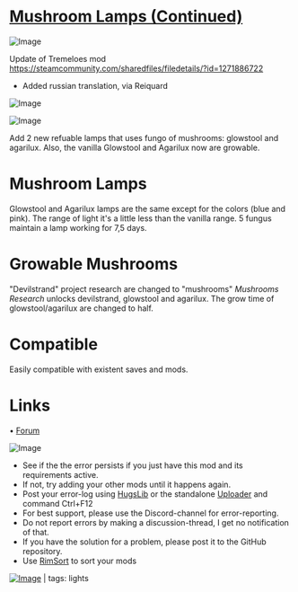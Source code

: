 # [Mushroom Lamps (Continued)](https://steamcommunity.com/sharedfiles/filedetails/?id=2379021572)

![Image](https://i.imgur.com/buuPQel.png)

Update of Tremeloes mod
https://steamcommunity.com/sharedfiles/filedetails/?id=1271886722

- Added russian translation, via Reiquard

![Image](https://i.imgur.com/pufA0kM.png)
	
![Image](https://i.imgur.com/Z4GOv8H.png)

Add 2 new refuable lamps that uses fungo of mushrooms: glowstool and agarilux.
Also, the vanilla Glowstool and Agarilux now are growable.

# Mushroom Lamps

Glowstool and Agarilux lamps are the same except for the colors (blue and pink).
The range of light it's a little less than the vanilla range.
5 fungus maintain a lamp working for 7,5 days.

# Growable Mushrooms

"Devilstrand" project research are changed to "mushrooms"
*Mushrooms Research* unlocks devilstrand, glowstool and agarilux.
The grow time of glowstool/agarilux are changed to half.

# Compatible

Easily compatible with existent saves and mods.

# Links

 • [Forum](https://ludeon.com/forums/index.php?topic=38984.0)

![Image](https://i.imgur.com/PwoNOj4.png)



-  See if the the error persists if you just have this mod and its requirements active.
-  If not, try adding your other mods until it happens again.
-  Post your error-log using [HugsLib](https://steamcommunity.com/workshop/filedetails/?id=818773962) or the standalone [Uploader](https://steamcommunity.com/sharedfiles/filedetails/?id=2873415404) and command Ctrl+F12
-  For best support, please use the Discord-channel for error-reporting.
-  Do not report errors by making a discussion-thread, I get no notification of that.
-  If you have the solution for a problem, please post it to the GitHub repository.
-  Use [RimSort](https://github.com/RimSort/RimSort/releases/latest) to sort your mods

 

[![Image](https://img.shields.io/github/v/release/emipa606/MushroomLamps?label=latest%20version&style=plastic&color=9f1111&labelColor=black)](https://steamcommunity.com/sharedfiles/filedetails/changelog/2379021572) | tags:  lights
